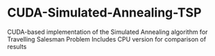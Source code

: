 # CUDA-Simulated-Annealing-TSP

CUDA-based implementation of the Simulated Annealing algorithm 
for Travelling Salesman Problem
Includes CPU version for comparison of results
